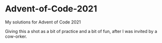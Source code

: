 # Advent-of-Code-2021
 My solutions for Advent of Code 2021

Giving this a shot as a bit of practice and a bit of fun, after I was invited by a cow-orker.